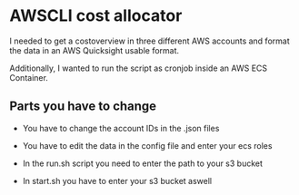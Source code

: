 # AWSCLI cost allocator

I needed to get a costoverview in three different AWS accounts and format the data in an AWS Quicksight usable format.

Additionally, I wanted to run the script as cronjob inside an AWS ECS Container.

## Parts you have to change

- You have to change the account IDs in the .json files

- You have to edit the data in the config file and enter your ecs roles

- In the run.sh script you need to enter the path to your s3 bucket

- In start.sh you have to enter your s3 bucket aswell